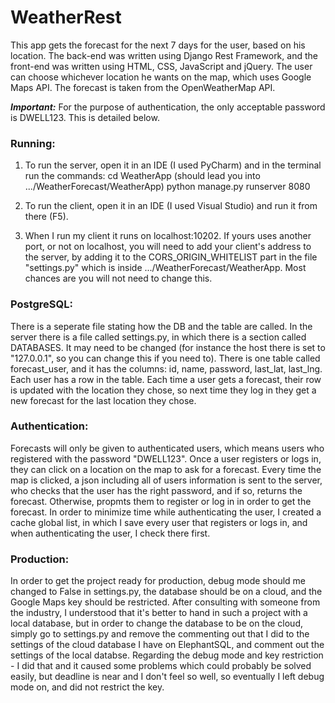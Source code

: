 # WeatherRest

This app gets the forecast for the next 7 days for the user, based on his location.
The back-end was written using Django Rest Framework, and the front-end was written using HTML, CSS, JavaScript and jQuery.
The user can choose whichever location he wants on the map, which uses Google Maps API.
The forecast is taken from the OpenWeatherMap API.

***Important:*** For the purpose of authentication, the only acceptable password is DWELL123. This is detailed below. 

### Running:
1. To run the server, open it in an IDE (I used PyCharm) and in the terminal run the commands:
cd WeatherApp (should lead you into .../WeatherForecast/WeatherApp)
python manage.py runserver 8080

2. To run the client, open it in an IDE (I used Visual Studio) and run it from there (F5).

3. When I run my client it runs on localhost:10202. If yours uses another port, or not on localhost, you will need to add your client's address to the server, by adding it to the CORS_ORIGIN_WHITELIST part in the file "settings.py" which is inside .../WeatherForecast/WeatherApp.
Most chances are you will not need to change this.

### PostgreSQL:
There is a seperate file stating how the DB and the table are called.
In the server there is a file called settings.py, in which there is a section called DATABASES. It may need to be changed (for instance the host there is set to "127.0.0.1", so you can change this if you need to).
There is one table called forecast_user, and it has the columns: id, name, password, last_lat, last_lng.
Each user has a row in the table. Each time a user gets a forecast, their row is updated with the location they chose, so next time they log in they get a new forecast for the last location they chose.

### Authentication:
Forecasts will only be given to authenticated users, which means users who registered with the password "DWELL123".
Once a user registers or logs in, they can click on a location on the map to ask for a forecast.
Every time the map is clicked, a json including all of users information is sent to the server, who checks that the user has the right password, and if so, returns the forecast. Otherwise, propmts them to register or log in in order to get the forecast.
In order to minimize time while authenticating the user, I created a cache global list, in which I save every user that registers or logs in, and when authenticating the user, I check there first.

### Production:
In order to get the project ready for production, debug mode should me changed to False in settings.py, the database should be on a cloud, and the Google Maps key should be restricted.
After consulting with someone from the industry, I understood that it's better to hand in such a project with a local database, but in order to change the database to be on the cloud, simply go to settings.py and remove the commenting out that I did to the settings of the cloud database I have on ElephantSQL, and comment out the settings of the local databse.
Regarding the debug mode and key restriction - I did that and it caused some problems which could probably be solved easily, but deadline is near and I don't feel so well, so eventually I left debug mode on, and did not restrict the key.
